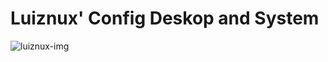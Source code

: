 Luiznux' Config Deskop and System
=================================


![luiznux-img](https://github.com/luiznux/luiznux-config/blob/master/images/queen_selys_7.jpg)






